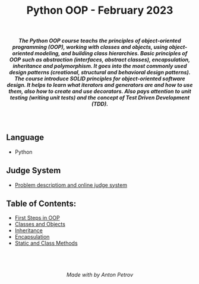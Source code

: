 <h1 align="center">
Python OOP - February 2023
</h1>

<br/>

<h5 align="center">
The Python OOP course teachs the principles of object-oriented programming (OOP), working with classes and objects, using object-oriented modeling, and building class hierarchies. Basic principles of OOP such as abstraction (interfaces, abstract classes), encapsulation, inheritance and polymorphism. It goes into the most commonly used design patterns (creational, structural and behavioral design patterns). The course introduce SOLID principles for object-oriented software design. It helps to learn what iterators and generators are and how to use them, also how to create and use decorators. Also pays attention to unit testing (writing unit tests) and the concept of Test Driven Development (TDD).
</h5>

<br/>

## Language

- Python

## Judge System

- [Problem descriptiom and online judge system](https://judge.softuni.org/Contests#!/List/ByCategory/198/Python-OOP)

## Table of Contents:

- [First Steps in OOP](https://github.com/tonytech83/Python-OOP/tree/main/01_First_Steps_in_OOP_Lab)
- [Classes and Objects](https://github.com/tonytech83/Python-OOP/tree/main/03_Classes_and_Objects_Lab)
- [Inheritance](https://github.com/tonytech83/Python-OOP/tree/main/05_Inheritance_Lab)
- [Encapsulation](https://github.com/tonytech83/Python-OOP/tree/main/07_Encapsulation_Lab)
- [Static and Class Methods](https://github.com/tonytech83/Python-OOP/tree/main/09_Static_and_Class_Methods_Lab)

<br/>
<br/>

<h6 align="center"> Made with by Anton Petrov </h6>
